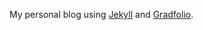 My personal blog using [Jekyll](https://jekyllrb.com/) and [Gradfolio](https://github.com/jitinnair1/gradfolio).
